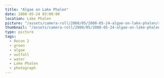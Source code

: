 ```yaml
---
title: "Algae on Lake Phalen"
date: 2008-05-24 03:00:00
location: Lake Phalen
picture: "/assets/camera-roll/2008/05/2008-05-24-algae-on-lake-phalen/recon-2-009.jpg"
thumbnail: "/assets/camera-roll/2008/05/2008-05-24-algae-on-lake-phalen/recon-2-009-thumbnail.jpg"
type: picture
tags:
  - Recon 2
  - green
  - algae
  - outfall
  - water
  - Lake Phalen
  - photograph
---
```

